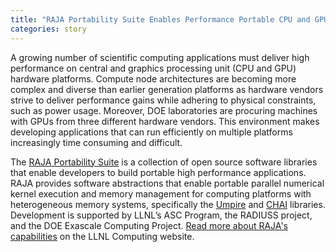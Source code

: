 ```yaml
---
title: "RAJA Portability Suite Enables Performance Portable CPU and GPU HPC Applications"
categories: story
---
```


A growing number of scientific computing applications must deliver high performance on central and graphics processing unit (CPU and GPU) hardware platforms. Compute node architectures are becoming more complex and diverse than earlier generation platforms as hardware vendors strive to deliver performance gains while adhering to physical constraints, such as power usage. Moreover, DOE laboratories are procuring machines with GPUs from three different hardware vendors. This environment makes developing applications that can run efficiently on multiple platforms increasingly time consuming and difficult.

The [RAJA Portability Suite](https://github.com/LLNL/RAJA) is a collection of open source software libraries that enable developers to build portable high performance applications. RAJA provides software abstractions that enable portable parallel numerical kernel execution and memory management for computing platforms with heterogeneous memory systems, specifically the [Umpire](https://github.com/LLNL/Umpire) and [CHAI](https://github.com/LLNL/CHAI) libraries. Development is supported by LLNL’s ASC Program, the RADIUSS project, and the DOE Exascale Computing Project. [Read more about RAJA's capabilities](https://computing.llnl.gov/projects/raja-managing-application-portability-next-generation-platforms) on the LLNL Computing website.
